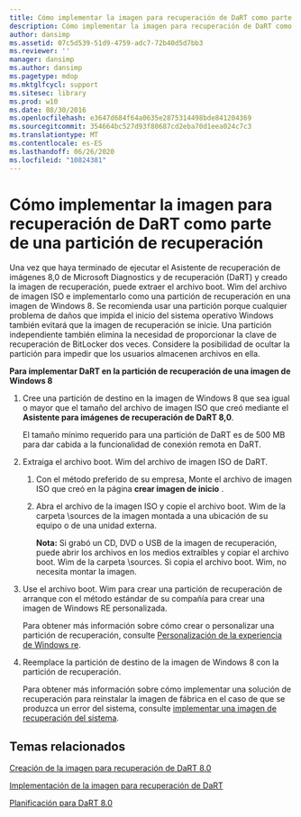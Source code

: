 ```yaml
---
title: Cómo implementar la imagen para recuperación de DaRT como parte de una partición de recuperación
description: Cómo implementar la imagen para recuperación de DaRT como parte de una partición de recuperación
author: dansimp
ms.assetid: 07c5d539-51d9-4759-adc7-72b40d5d7bb3
ms.reviewer: ''
manager: dansimp
ms.author: dansimp
ms.pagetype: mdop
ms.mktglfcycl: support
ms.sitesec: library
ms.prod: w10
ms.date: 08/30/2016
ms.openlocfilehash: e3647d684f64a0635e2875314498bde841204369
ms.sourcegitcommit: 354664bc527d93f80687cd2eba70d1eea024c7c3
ms.translationtype: MT
ms.contentlocale: es-ES
ms.lasthandoff: 06/26/2020
ms.locfileid: "10824381"
---
```

# Cómo implementar la imagen para recuperación de DaRT como parte de una partición de recuperación


Una vez que haya terminado de ejecutar el Asistente de recuperación de imágenes 8,0 de Microsoft Diagnostics y de recuperación (DaRT) y creado la imagen de recuperación, puede extraer el archivo boot. Wim del archivo de imagen ISO e implementarlo como una partición de recuperación en una imagen de Windows 8. Se recomienda usar una partición porque cualquier problema de daños que impida el inicio del sistema operativo Windows también evitará que la imagen de recuperación se inicie. Una partición independiente también elimina la necesidad de proporcionar la clave de recuperación de BitLocker dos veces. Considere la posibilidad de ocultar la partición para impedir que los usuarios almacenen archivos en ella.

**Para implementar DaRT en la partición de recuperación de una imagen de Windows 8**

1.  Cree una partición de destino en la imagen de Windows 8 que sea igual o mayor que el tamaño del archivo de imagen ISO que creó mediante el **Asistente para imágenes de recuperación de DaRT 8,0**.

    El tamaño mínimo requerido para una partición de DaRT es de 500 MB para dar cabida a la funcionalidad de conexión remota en DaRT.

2.  Extraiga el archivo boot. Wim del archivo de imagen ISO de DaRT.

    1.  Con el método preferido de su empresa, Monte el archivo de imagen ISO que creó en la página **crear imagen de inicio** .

    2.  Abra el archivo de la imagen ISO y copie el archivo boot. Wim de la carpeta \\sources de la imagen montada a una ubicación de su equipo o de una unidad externa.

        **Nota:**  Si grabó un CD, DVD o USB de la imagen de recuperación, puede abrir los archivos en los medios extraíbles y copiar el archivo boot. Wim de la carpeta \\sources. Si copia el archivo boot. Wim, no necesita montar la imagen.

         

3.  Use el archivo boot. Wim para crear una partición de recuperación de arranque con el método estándar de su compañía para crear una imagen de Windows RE personalizada.

    Para obtener más información sobre cómo crear o personalizar una partición de recuperación, consulte [Personalización de la experiencia de Windows re](https://go.microsoft.com/fwlink/?LinkId=214222).

4.  Reemplace la partición de destino de la imagen de Windows 8 con la partición de recuperación.

    Para obtener más información sobre cómo implementar una solución de recuperación para reinstalar la imagen de fábrica en el caso de que se produzca un error del sistema, consulte [implementar una imagen de recuperación del sistema](https://go.microsoft.com/fwlink/?LinkId=214221).

## Temas relacionados


[Creación de la imagen para recuperación de DaRT 8.0](creating-the-dart-80-recovery-image-dart-8.md)

[Implementación de la imagen para recuperación de DaRT](deploying-the-dart-recovery-image-dart-8.md)

[Planificación para DaRT 8.0](planning-for-dart-80-dart-8.md)

 

 





